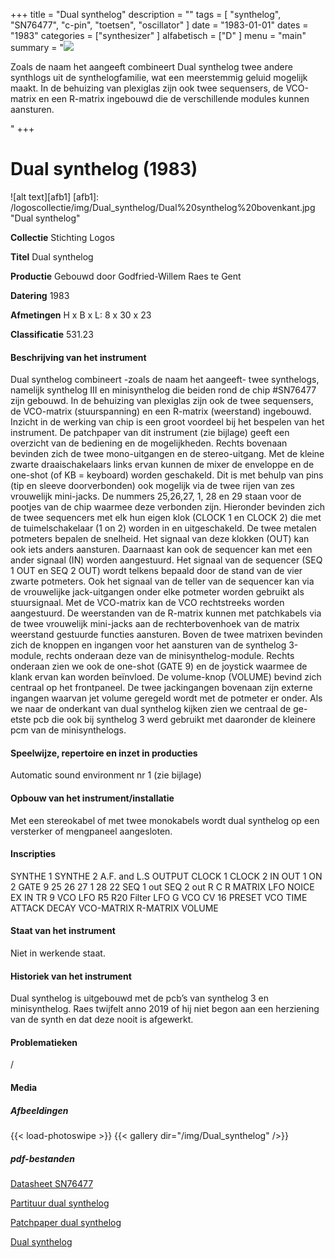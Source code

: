 ﻿+++
title = "Dual synthelog"
description = ""
tags = [
"synthelog", "SN76477", "c-pin", "toetsen", "oscillator"
]
date = "1983-01-01"
dates = "1983"
categories = ["synthesizer"
]
alfabetisch = ["D"
]
menu = "main"
summary = "<a href='/logoscollectie/1983/dual_synthelog'><img src='/logoscollectie/img/Dual_synthelog/Dual%20synthelog%20bovenkant.jpg'></a><p>Zoals de naam het aangeeft combineert Dual synthelog twee andere synthlogs uit de synthelogfamilie, wat een meerstemmig geluid mogelijk maakt. In de behuizing van plexiglas zijn ook twee sequensers, de VCO-matrix en een R-matrix ingebouwd die de verschillende modules kunnen aansturen.</p>"
+++

# Dual synthelog (1983)

![alt text][afb1]
[afb1]: /logoscollectie/img/Dual_synthelog/Dual%20synthelog%20bovenkant.jpg "Dual synthelog"

**Collectie**
Stichting Logos

**Titel**
Dual synthelog

**Productie**
Gebouwd door Godfried-Willem Raes te Gent

**Datering**
1983

**Afmetingen**
H x B x L: 8 x 30 x 23

**Classificatie**
531.23

#### Beschrijving van het instrument
Dual synthelog combineert -zoals de naam het aangeeft- twee synthelogs, namelijk synthelog III en minisynthelog die beiden rond de chip #SN76477 zijn gebouwd. In de behuizing van plexiglas zijn ook de twee sequensers, de VCO-matrix (stuurspanning) en een R-matrix (weerstand) ingebouwd. Inzicht in de werking van chip is een groot voordeel bij het bespelen van het instrument.
De patchpaper van dit instrument (zie bijlage) geeft een overzicht van de bediening en de mogelijkheden.
Rechts bovenaan bevinden zich de twee mono-uitgangen en de stereo-uitgang. Met de kleine zwarte draaischakelaars links ervan kunnen de mixer de enveloppe en de one-shot (of KB = keyboard) worden geschakeld. Dit is met behulp van pins (tip en sleeve doorverbonden) ook mogelijk via de twee rijen van zes vrouwelijk mini-jacks. De nummers 25,26,27, 1, 28 en 29 staan voor de pootjes van de chip waarmee deze verbonden zijn.
Hieronder bevinden zich de twee sequencers  met elk hun eigen klok (CLOCK 1 en CLOCK 2) die met de tuimelschakelaar (1 on 2) worden in en uitgeschakeld. De twee metalen potmeters bepalen de snelheid. Het signaal van deze klokken (OUT) kan ook iets anders aansturen. Daarnaast kan ook de sequencer kan met een ander signaal (IN) worden aangestuurd. 
Het signaal van de sequencer (SEQ 1 OUT en SEQ 2 OUT) wordt telkens bepaald door de stand van de vier zwarte potmeters. Ook het signaal van de teller van de sequencer kan via de vrouwelijke jack-uitgangen onder elke potmeter worden gebruikt als stuursignaal. Met de VCO-matrix kan de VCO rechtstreeks worden aangestuurd. 
De weerstanden van de R-matrix kunnen met patchkabels via de twee vrouwelijk mini-jacks aan de rechterbovenhoek van de matrix weerstand gestuurde functies aansturen. 
Boven de twee matrixen bevinden zich de knoppen en ingangen voor het aansturen van de synthelog 3-module, rechts onderaan deze van de minisynthelog-module. 
Rechts onderaan zien we ook de one-shot (GATE 9) en de joystick waarmee de klank ervan kan worden beïnvloed. De volume-knop (VOLUME) bevind zich centraal op het frontpaneel. De twee jackingangen bovenaan zijn externe ingangen waarvan jet volume geregeld wordt met de potmeter er onder.
Als we naar de onderkant van dual synthelog kijken zien we centraal de ge-etste pcb die ook bij synthelog 3 werd gebruikt met daaronder de kleinere pcm van de minisynthelogs.

#### Speelwijze, repertoire en inzet in producties
Automatic sound environment nr 1 (zie bijlage)

#### Opbouw van het instrument/installatie
Met een stereokabel  of met twee monokabels wordt dual synthelog op een versterker of mengpaneel aangesloten. 

#### Inscripties
SYNTHE 1
SYNTHE 2
A.F. and L.S OUTPUT
CLOCK 1
CLOCK 2
IN OUT 1 ON 2 GATE 9
25 26 27 1 28 22 
SEQ 1 out
SEQ 2 out
R
C
R MATRIX
LFO NOICE EX IN TR 9
VCO 
LFO
R5 R20
Filter
LFO G
VCO CV 16
PRESET VCO
TIME 
ATTACK 
DECAY
VCO-MATRIX
R-MATRIX
VOLUME

#### Staat van het instrument
Niet in werkende staat. 

#### Historiek van het instrument
Dual synthelog is uitgebouwd met de pcb’s van synthelog 3 en minisynthelog. Raes twijfelt anno 2019 of hij niet begon aan een herziening van de synth en dat deze nooit is afgewerkt. 

#### Problematieken
/

#### Media
##### Afbeeldingen
{{< load-photoswipe >}}
{{< gallery dir="/img/Dual_synthelog" />}}

##### pdf-bestanden
[Datasheet SN76477](/logoscollectie/pdf/Dual_synthelog/Datasheet_SN76477.pdf)

[Partituur dual synthelog](/logoscollectie/pdf/Dual_synthelog/Partituur_dual_synthelog.pdf)

[Patchpaper dual synthelog](/logoscollectie/pdf/Dual_synthelog/Patchpaper_dual_synthelog.pdf)

[Dual synthelog](/logoscollectie/pdf/Dual_synthelog/Scan_Dual_Synthelog.pdf)
